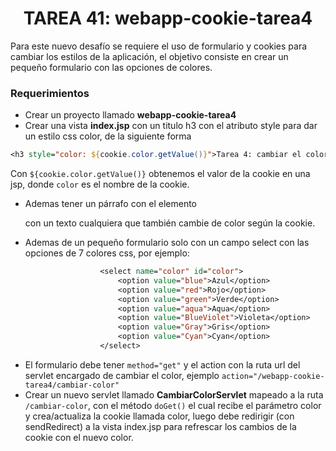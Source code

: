 <h1 align="center">TAREA 41: webapp-cookie-tarea4</h1>
<p>Para este nuevo desafío se requiere el uso de formulario y cookies para cambiar los estilos de la aplicación, el objetivo consiste en crear un pequeño formulario con las opciones de colores.</p>
<h3>Requerimientos</h3>

- Crear un proyecto llamado <b>webapp-cookie-tarea4</b>
- Crear una vista <b>index.jsp</b> con un titulo h3 con el atributo style para dar un estilo css color, de la siguiente forma
```jsp
<h3 style="color: ${cookie.color.getValue()}">Tarea 4: cambiar el color de los textos</h3>
```

Con `${cookie.color.getValue()}` obtenemos el valor de la cookie en una jsp, donde `color` es el nombre de la cookie.

- Ademas tener un párrafo con el elemento <p> con un texto cualquiera que también cambie de color según la cookie.
- Ademas de un pequeño formulario solo con un campo select con las opciones de 7 colores css, por ejemplo:
```jsp
                    <select name="color" id="color">
                        <option value="blue">Azul</option>
                        <option value="red">Rojo</option>
                        <option value="green">Verde</option>
                        <option value="aqua">Aqua</option>
                        <option value="BlueViolet">Violeta</option>
                        <option value="Gray">Gris</option>
                        <option value="Cyan">Cyan</option>
                    </select>
```

- El formulario debe tener `method="get"` y el action con la ruta url del servlet encargado de cambiar el color, ejemplo `action="/webapp-cookie-tarea4/cambiar-color"`
- Crear un nuevo servlet llamado <b>CambiarColorServlet</b> mapeado a la ruta `/cambiar-color`, con el método `doGet()` el cual recibe el parámetro color y crea/actualiza la cookie llamada color, luego debe redirigir (con sendRedirect) a la vista index.jsp para refrescar los cambios de la cookie con el nuevo color.

